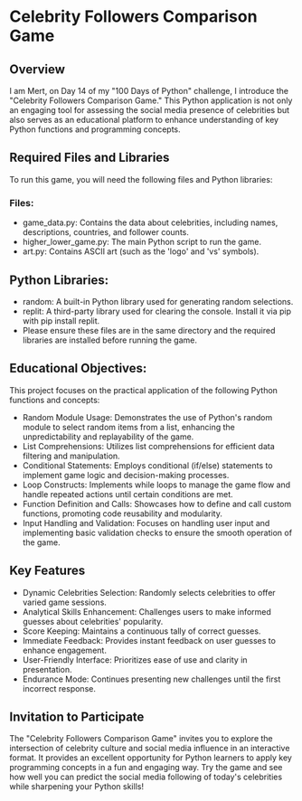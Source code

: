 # Celebrity Followers Comparison Game
## Overview
I am Mert, on Day 14 of my "100 Days of Python" challenge, I introduce the "Celebrity Followers Comparison Game." This Python application is not only an engaging tool for assessing the social media presence of celebrities but also serves as an educational platform to enhance understanding of key Python functions and programming concepts.
## Required Files and Libraries
To run this game, you will need the following files and Python libraries:

### Files:

* game_data.py: Contains the data about celebrities, including names, descriptions, countries, and follower counts.
* higher_lower_game.py: The main Python script to run the game.
* art.py: Contains ASCII art (such as the 'logo' and 'vs' symbols).
## Python Libraries:

* random: A built-in Python library used for generating random selections.
* replit: A third-party library used for clearing the console. Install it via pip with pip install replit.
* Please ensure these files are in the same directory and the required libraries are installed before running the game.
## Educational Objectives:
This project focuses on the practical application of the following Python functions and concepts:

* Random Module Usage: Demonstrates the use of Python's random module to select random items from a list, enhancing the unpredictability and replayability of the game.
* List Comprehensions: Utilizes list comprehensions for efficient data filtering and manipulation.
* Conditional Statements: Employs conditional (if/else) statements to implement game logic and decision-making processes.
* Loop Constructs: Implements while loops to manage the game flow and handle repeated actions until certain conditions are met.
* Function Definition and Calls: Showcases how to define and call custom functions, promoting code reusability and modularity.
* Input Handling and Validation: Focuses on handling user input and implementing basic validation checks to ensure the smooth operation of the game.
## Key Features
* Dynamic Celebrities Selection: Randomly selects celebrities to offer varied game sessions.
* Analytical Skills Enhancement: Challenges users to make informed guesses about celebrities' popularity.
* Score Keeping: Maintains a continuous tally of correct guesses.
* Immediate Feedback: Provides instant feedback on user guesses to enhance engagement.
* User-Friendly Interface: Prioritizes ease of use and clarity in presentation.
* Endurance Mode: Continues presenting new challenges until the first incorrect response.
## Invitation to Participate
The "Celebrity Followers Comparison Game" invites you to explore the intersection of celebrity culture and social media influence in an interactive format. It provides an excellent opportunity for Python learners to apply key programming concepts in a fun and engaging way. Try the game and see how well you can predict the social media following of today's celebrities while sharpening your Python skills!
